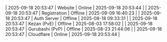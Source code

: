 | 2025-09-18 20:53:47 | Website | Online | 2025-09-18 20:53:44 |
| 2025-09-18 20:53:47 | Registration | Offline | 2025-09-09 16:40:23 |
| 2025-09-18 20:53:47 | Auth Server | Offline | 2025-08-18 09:33:31 |
| 2025-09-18 20:53:47 | Kezan (PvE) | Offline | 2025-08-03 17:58:02 |
| 2025-09-18 20:53:47 | Gurubashi (PvP) | Offline | 2025-08-23 21:44:06 |
| 2025-09-18 20:53:47 | Cloudflare | Online | 2025-09-18 20:53:44 |
